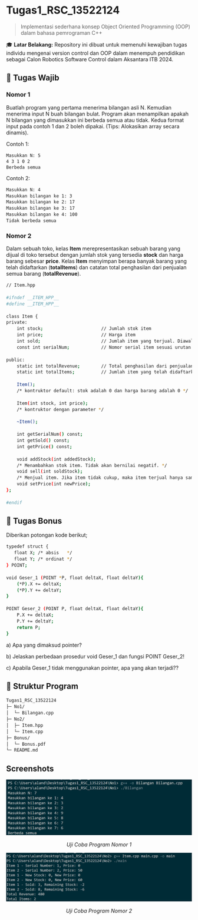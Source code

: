 # Tugas1_RSC_13522124
> Implementasi sederhana konsep Object Oriented Programming (OOP) dalam bahasa pemrograman C++

🎓 **Latar Belakang:**
Repository ini dibuat untuk memenuhi kewajiban tugas individu mengenai version control dan OOP dalam menempuh pendidikan sebagai Calon Robotics Software Control dalam Aksantara ITB 2024.

## 📝 Tugas Wajib
### Nomor 1
Buatlah program yang pertama menerima bilangan asli N. Kemudian menerima input N buah bilangan bulat. Program akan menampilkan apakah N bilangan yang dimasukkan ini berbeda semua atau tidak. Kedua format input pada contoh 1 dan 2 boleh dipakai. (Tips: Alokasikan array secara dinamis).

Contoh 1:
```
Masukkan N: 5
4 3 1 0 2
Berbeda semua
```
Contoh 2:
```bash
Masukkan N: 4
Masukkan bilangan ke 1: 3
Masukkan bilangan ke 2: 17
Masukkan bilangan ke 3: 17
Masukkan bilangan ke 4: 100
Tidak berbeda semua

```

### Nomor 2
Dalam sebuah toko, kelas **Item** merepresentasikan sebuah barang yang dijual di toko tersebut dengan jumlah stok yang tersedia **stock** dan harga barang sebesar **price**. Kelas **Item** menyimpan berapa banyak barang yang telah didaftarkan (**totalItems**) dan catatan total penghasilan dari penjualan semua barang (**totalRevenue**).
```bash
// Item.hpp

#ifndef __ITEM_HPP__
#define __ITEM_HPP__

class Item {
private:
	int stock;						// Jumlah stok item
	int price;						// Harga item
	int sold;						// Jumlah item yang terjual. Diawali dengan 0.
	const int serialNum;			// Nomor serial item sesuai urutan pendaftaran item

public:
	static int totalRevenue;		// Total penghasilan dari penjualan semua item
	static int totalItems;			// Jumlah item yang telah didaftarkan

	Item();
	/* kontruktor default: stok adalah 0 dan harga barang adalah 0 */
	
	Item(int stock, int price);
	/* kontruktor dengan parameter */

	~Item();
	
	int getSerialNum() const;
	int getSold() const;
	int getPrice() const;

	void addStock(int addedStock);
	/* Menambahkan stok item. Tidak akan bernilai negatif. */
	void sell(int soldStock);
	/* Menjual item. Jika item tidak cukup, maka item terjual hanya sampai stok item habis */
	void setPrice(int newPrice);
};

#endif
```

## 📝 Tugas Bonus
Diberikan potongan kode berikut;
```bash
typedef struct {
   float X; /* absis   */
   float Y; /* ordinat */
} POINT;

void Geser_1 (POINT *P, float deltaX, float deltaY){
    (*P).X += deltaX;
    (*P).Y += deltaY;
}

POINT Geser_2 (POINT P, float deltaX, float deltaY){
    P.X += deltaX;
    P.Y += deltaY;
    return P;
}
```
a) Apa yang dimaksud pointer?

b) Jelaskan perbedaan prosedur void Geser_1 dan fungsi POINT Geser_2!

c) Apabila Geser_1 tidak menggunakan pointer, apa yang akan terjadi??

## 📁 Struktur Program
```bash
Tugas1_RSC_13522124
├─ No1/
│  └─ Bilangan.cpp
├─ No2/
│  ├─ Item.hpp
│  └─ Item.cpp
├─ Bonus/
│  └─ Bonus.pdf
└─ README.md
```

## Screenshots

<div align="center">
  <img src="No1.png" alt="Nomor 1" width="750"/>
  <p><i>Uji Coba Program Nomor 1</i></p>
</div>

<div align="center">
  <img src="No2.png" alt="Nomor 2" width="750"/>
  <p><i>Uji Coba Program Nomor 2</i></p>
</div>